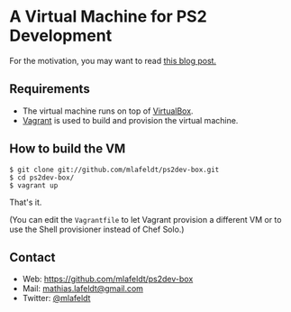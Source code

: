 A Virtual Machine for PS2 Development
=====================================

For the motivation, you may want to read [this blog post.][blog]


Requirements
------------

- The virtual machine runs on top of [VirtualBox].
- [Vagrant] is used to build and provision the virtual machine.


## How to build the VM

    $ git clone git://github.com/mlafeldt/ps2dev-box.git
    $ cd ps2dev-box/
    $ vagrant up

That's it.

(You can edit the `Vagrantfile` to let Vagrant provision a different VM or to use
the Shell provisioner instead of Chef Solo.)


## Contact

* Web: <https://github.com/mlafeldt/ps2dev-box>
* Mail: <mathias.lafeldt@gmail.com>
* Twitter: [@mlafeldt](https://twitter.com/mlafeldt)


[Vagrant]: http://vagrantup.com
[VirtualBox]: https://www.virtualbox.org
[blog]: http://mlafeldt.github.com/blog/2012/08/system-provisioning-with-vagrant/
